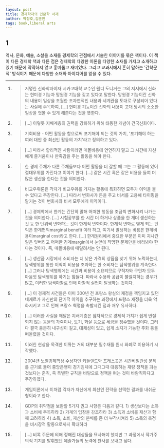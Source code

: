 ```yaml
---
layout: post
title: 경제학자의 인문학 서재
author: 박정호,김훈민
tags: book,liberal arts
---
```


## 1
역사, 문화, 예술, 소설을 소재를 경제학의 관점에서 서술한 이야기를 묶은 책이다. 이 책이 다른 경제학 책과 다른 점은 경제학의 다양한 이론을 다양한 소재를 가지고 소개하고 있기 때문에 딱딱하지 않고 흥미롭고 재미있다. 그리고 교과서에서 흔히 말하는 '간학문적' 방식이기 때문에 다양한 소재와 아이디어를 얻을 수 있다.

----

1. > 저명한 신화학자이자 시카고대학 교수인 웬디 도니거는 그의 저서에서 신화는 현미경 기능과 망원경 기능을 갖고 있다고 말한다. 망원경 기능이란 신화의 내용이 일상을 초월한 초자연적인 내용과 세계관을 토대로 구성되어 있다는 사실에 주목하여, [...] 현미경 기능이란 신화의 내용이 고대 당시의 소소한 일상을 엿볼 수 있게 해준다는 것을 뜻한다.

2. > [...] 이렇듯 지배계층의 권력을 강화하기 위해 태동한 개념이 건국신화이다.

3. > 기회비용 - 어떤 활동을 함으로써 포기해야 되는 것의 가치, '포기해야 하는 여러 대안 중 최선인 활동의 가치'라고 정의하고 있다.

4. > [...] 따라서 합리적인 사람이라면 매몰비용에 연연하지 말고 그 시간에 자신에게 즐거움이나 만족감을 주는 활동을 해야 한다.

5. > 한 경제 주체가 다른 주체들보다 어떤 활동을 더 잘할 때 그는 그 활동에 있어 절대우위를 가진다고 이야기 한다. [...] 같은 시간 혹은 같은 비용을 들여 더 많은 생산을 한다는 것을 의미한다.

6. > 비교우위론은 각자가 비교우위를 가지는 활동에 특화하면 모두가 이익을 볼 수 있다고 주장한다. [...] 따라서 변화사가 돈을 주고 비서를 고용해 타이핑을 맡기는 것이 변화사와 비서 모두에게 이익이다.

7. > [...] 경제학에서 한계는 간단히 말해 어떠한 행동을 조금씩 변화시켜 나가는 것을 의미한다. [...] 시험공부를 한 시간 더 하거나 상품을 한 개더 생산하는 것 등 한 단위씩 변화하는 것이 한계적 변화이다. 한계적 변화로 엳게 되는 편익은 한계편익marginal benefit 이라 하고, 여기서 발생하는 비용은 한계비용이marginal cost라고 한다. [...] 한계원리에서 중요한 부분은 이미 지나간 일은 잊버리고 어떠한 경계margin에서 눈앞에 직명한 문제만을 바라봐야 한다는 것이다. 즉, 매몰비용에 매달려서는 안 된다.

8. > [...] 생산품 시장에서 소비자는 더 낮은 가격의 상품을 찾기 위해 노력하는데, 탐색행위를 통한 이익이 비용을 초과하는 한 소비자는 탐색행위를 계속한다. [...] 그러나 탐색행위에는 시간과 비용이 소요되므로 구직자와 구인자 모두 마음껏 탐색행위를 하기는 힘들다. 따라서 수용와 공급이 불일치하는 경우가 많고, 이러한 탐색마찰로 인해 마찰적 실업이 발생하는 것이다.

9. > [...] 이 경제적 사건들은 이미 300년 전 프랑스 왕실의 재정을 책임지고 있던 네케르가 자신만의 단기적 이익을 추구하는 과정에서 프랑스 재정을 더욱 악화시키고 그로 인해 프랑스 혁명을 촉발시킨 점과 매우 유사하다.

10. > [...] 이러한 사실을 깨달은 지배계층은 점차적으로 경제적 가치가 쉽게 변질되지 않는 동물의 가죽이나, 토기, 화살 등으로 세금을 징수했을 것이다. 그러다 결국 충분히 내구성이 길고, 대체성이 있고, 쉽게 소지가 가능한 주화 등을 떠올렸을 것이다.

11. > 이러한 현상을 목격한 이류는 거의 대부분 필수재를 원시 화폐로 이용하기 시작했다.

12. > 2004년 노벨경제학상 수상자인 키들랜드와 프레스콧은 시간비일관성 문제를 근거로 들어 중앙은행이 경기침체에 그때그때 대응하는 재량 정책을 펴는 것보다는 준칙, 즉 특별한 규칙을 바탕으로 정책을 펴는 것이 바람직하다고 주장하였다.

13. > 게임이론에서 이처럼 각자가 자신에게 최선인 전략을 선택한 결과를 내쉬균형이라고 한다.

14. > GDP의 취약점을 보완할 5가지 권고 사항은 다음과 같다. 1) 생산보다는 소득과 소비에 주목하라 2) 가계의 입장을 강조하라 3) 소득과 소비를 재산과 함께 고려하라 4) 소득, 소비, 재산의 분배를 좀 더 부각시켜라 5) 소득의 측정을 비시장적 활동으로까지 확대하라

15. > [...] 비록 주문에 의해 정해진 대상들을 묘사해야 했지만 그 과정에서 작가주의적 기지를 발휘했던 예술가들의 노력에 찬사를 보내고 싶다.


